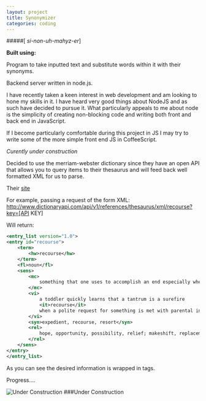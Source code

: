 ```yaml
---
layout: project
title: Synonymizer
categories: coding
---
```


#####\[ *si-non-uh-mahyz-er*\]

<p><strong>Built using:</strong>&nbsp;&nbsp;<span class="pict-prog-nodejs01 icon-2x"> </span>&nbsp;<span class="pict-dbs-mysql icon-3x"> </span>&nbsp;<span class="pict-html5-01 icon-2x"> </span>&nbsp;<span class="pict-css3-01 icon-2x"> </span>&nbsp;<span class="pict-prog-js02 icon-2x"> </span></p>



Program to take inputted text and substitute words within it with their synonyms.

Backend server written in node.js.   

I have recently taken a keen interest in web development and am looking to hone my skills in it. I have heard very good things about NodeJS and as such have decided to pursue it. What particularly appeals to me about node is the simplicity of creating non-blocking code and writing both front and back end in JavaScript.    

If I become particularly comfortable during this project in JS I may try to write some of the more simple front end JS in CoffeeScript.
  
*Curently under construction* <!-- abridge -->

Decided to use the merriam-webster dictionary since they have an open API that allows you to query items to their thesaurus and will feed back well formatted XML for us to parse.   

Their [site](http://www.dictionaryapi.com/)   

For example, passing a request of the form XML: http://www.dictionaryapi.com/api/v1/references/thesaurus/xml/recourse?key=[API KEY]

Will return:

```xml
<entry_list version="1.0">
<entry id="recourse">
	<term>
		<hw>recourse</hw>
	</term>
	<fl>noun</fl>
	<sens>
		<mc>
			something that one uses to accomplish an end especially when the usual means is not available
		</mc>
		<vi>
			a toddler quickly learns that a tantrum is a surefire
			<it>recourse</it>
			when a polite request for something is met with parental indifference
		</vi>
		<syn>expedient, recourse, resort</syn>
		<rel>
			hope, opportunity, possibility, relief; makeshift, replacement, stopgap, substitute
		</rel>
	</sens>
</entry>
</entry_list>
```
As you can see the desired information is wrapped in <syn> tags. 

Progress....


![Under Construction](http://t3.gstatic.com/images?q=tbn:ANd9GcQxVIewybJj0mbyVLfpoFPIXkAfcYCtQKhRqdFrYvKRRyKwxy5p "Under Construction")
###Under Construction

<!-- See the [code](https://github.com/mgingras/synonymizer) - Try the [app](http://synonymizer.herokuapp.com/) -->